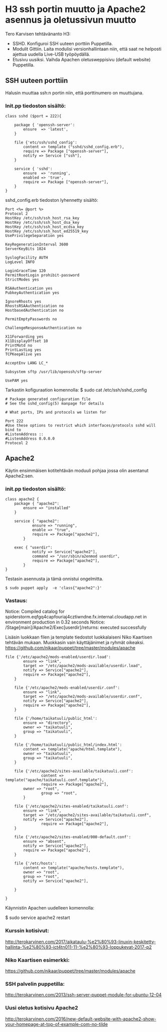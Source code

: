 
# H3 ssh portin muutto ja Apache2 asennus ja oletussivun muutto 

Tero Karvisen tehtävänanto H3:
* SSHD. Konfiguroi SSH uuteen porttiin Puppetilla.
* Modulit Gittiin. Laita modulisi versionhallintaan niin, että saat ne helposti ajettua uudella Live-USB työpöydällä.
* Etusivu uusiksi. Vaihda Apachen oletusweppisivu (default website) Puppetilla. 

## SSH uuteen porttiin 

Halusin muuttaa ssh:n portin niin, että porttinumero on muuttujana. 
### Init.pp tiedoston sisältö:

```puppet
class sshd ($port = 222){
 
	package { 'openssh-server':
		ensure	=> 'latest',
	}
	
	file {'etc/ssh/sshd_config':
		content => template ("sshd/sshd_config.erb"),
		require => Package ["openssh-server"],
		notify => Service ["ssh"],
	}

	service { 'sshd':
		ensure	=> 'running',
		enabled	=> 'true',	
		require => Package ["openssh-server"],
	}
}
```

sshd_config.erb tiedoston lyhennetty sisältö:
 
```puppet
Port <%= @port %>
Protocol 2
HostKey /etc/ssh/ssh_host_rsa_key
HostKey /etc/ssh/ssh_host_dsa_key
HostKey /etc/ssh/ssh_host_ecdsa_key
HostKey /etc/ssh/ssh_host_ed25519_key
UsePrivilegeSeparation yes

KeyRegenerationInterval 3600
ServerKeyBits 1024

SyslogFacility AUTH
LogLevel INFO

LoginGraceTime 120
PermitRootLogin prohibit-password
StrictModes yes

RSAAuthentication yes
PubkeyAuthentication yes

IgnoreRhosts yes
RhostsRSAAuthentication no
HostbasedAuthentication no

PermitEmptyPasswords no

ChallengeResponseAuthentication no

X11Forwarding yes
X11DisplayOffset 10
PrintMotd no
PrintLastLog yes
TCPKeepAlive yes

AcceptEnv LANG LC_*

Subsystem sftp /usr/lib/openssh/sftp-server

UsePAM yes
```
Tarkastin kofiguraation komennolla:
$ sudo cat /etc/ssh/sshd_config
```
# Package generated configuration file
# See the sshd_config(5) manpage for details

# What ports, IPs and protocols we listen for

Port 222 
#Use these options to restrict which interfaces/protocols sshd will bind to
#ListenAddress ::
#ListenAddress 0.0.0.0
Protocol 2
```

## Apache2

Käytin ensimmäisen kotitehtävän moduuli pohjaa jossa olin asentanut Apache2:sen.

### init.pp tiedoston sisältö:

```puppet
class apache2 {
   	package { "apache2":
		ensure => "installed"
	}

	service { "apache2":
        	ensure => "running",
        	enable => "true",
        	require => Package["apache2"],
    	}

	exec { "userdir":
        	notify => Service["apache2"],
        	command => "/usr/sbin/a2enmod userdir",
        	require => Package["apache2"],
    	}
}
```

Testasin asennusta ja tämä onnistui ongelmitta.

``` $ sudo puppet apply  -e 'class{"apache2":}' ```

### Vastaus:

Notice: Compiled catalog for spiderstorm.eqfgq4capfouriaj4cztiwndne.fx.internal.cloudapp.net in environment production in 0.32 seconds
Notice: /Stage[main]/Apache2/Exec[userdir]/returns: executed successfully


Lisäsin luokkaan filen ja template tiedostot luokkalaiseni Niko Kaartisen tehtävän mukaan. Muokkasin vain käyttäjänimet ja ryhmät oikeaksi.
https://github.com/nikaar/puppet/tree/master/modules/apache

```puppet
file {'/etc/apache2/mods-enabled/userdir.load':
		ensure => "link",
		target => "/etc/apache2/mods-available/userdir.load",
		notify => Service["apache2"],
		require => Package["apache2"],
	}

	file {'/etc/apache2/mods-enabled/userdir.conf':
		ensure => "link",
		target => "/etc/apache2/mods-available/userdir.conf",
		notify => Service["apache2"],
		require => Package["apache2"],
	}

	file {'/home/taikatuuli/public_html':
		ensure => "directory",
		owner => "taikatuuli",
		group => "taikatuuli",
	}

	file {'/home/taikatuuli/public_html/index.html':
		content => template("apache/html.template"),
		owner => "taikatuuli",
		group => "taikatuuli",
	}

	file {'/etc/apache2/sites-available/taikatuuli.conf':
                content => template("apache/taikatuuli.conf.template"),
                require => Package["apache2"],
		owner => "root",
                group => "root",
        }
	
	file {'/etc/apache2/sites-enabled/taikatuuli.conf':
		ensure => "link",
		target => "/etc/apache2/sites-available/taikatuuli.conf",
		notify => Service["apache2"],
                require => Package["apache2"],
	}
	
	file {'/etc/apache2/sites-enabled/000-default.conf':
		ensure => "absent",
		notify => Service["apache2"],
		require => Package["apache2"],
	}

	file {'/etc/hosts':
		content => template("apache/hosts.template"),
		owner => "root",
		group => "root",
		notify => Service["apache2"],

	}	

}
```

Käynnistin Apachen uudelleen komennolla:

$ sudo service apache2 restart

### Kurssin kotisivut:

http://terokarvinen.com/2017/aikataulu-%e2%80%93-linuxin-keskitetty-hallinta-%e2%80%93-ict4tn011-11-%e2%80%93-loppukevat-2017-p2

### Niko Kaartisen esimerkki:

https://github.com/nikaar/puppet/tree/master/modules/apache

### SSH palvelin puppetilla:

http://terokarvinen.com/2013/ssh-server-puppet-module-for-ubuntu-12-04

### Uusi oletus kotisivu Apache2
http://terokarvinen.com/2016/new-default-website-with-apache2-show-your-homepage-at-top-of-example-com-no-tilde
